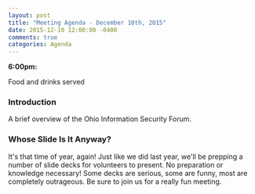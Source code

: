 ```yaml
---
layout: post
title: "Meeting Agenda - December 10th, 2015"
date: 2015-12-10 12:00:00 -0400
comments: true
categories: Agenda
---
```


**6:00pm:**

Food and drinks served

### Introduction

A brief overview of the Ohio Information Security Forum.

### **Whose Slide Is It Anyway?**

It's that time of year, again! Just like we did last year, we'll be prepping a
number of slide decks for volunteers to present. No preparation or knowledge
necessary! Some decks are serious, some are funny, most are completely
outrageous. Be sure to join us for a really fun meeting.
